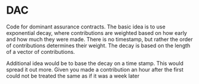 # DAC
Code for dominant assurance contracts. The basic idea is to use exponential decay, where contributions are weighted based on how early and how much they were made. There is no timestamp, but rather the order of contributions determines their weight. The decay is based on the length of a vector of contributions.

Additional idea would be to base the decay on a time stamp. This would spread it out more. Given you made a contribution an hour after the first could not be treated the same as if it was a week later 

